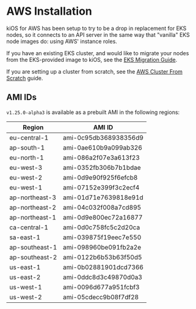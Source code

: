 # AWS Installation

kiOS for AWS has been setup to try to be a drop in replacement for
EKS nodes, so it connects to an API server in the same way that
"vanilla" EKS node images do: using AWS' instance roles.

If you have an existing EKS cluster, and would like to migrate your
nodes from the EKS-provided image to kiOS, see the
[EKS Migration Guide](migrate-from-eks.md).

If you are setting up a cluster from scratch, see the [AWS Cluster From Scratch](new-cluster.md)
guide.


## AMI IDs

`v1.25.0-alpha3` is available as a prebuilt AMI in the following
regions:

| Region         | AMI ID                |
| -------------- | --------------------- |
| eu-central-1   | ami-0c95db368938356d9 |
| ap-south-1     | ami-0ae610b9a099ab326 |
| eu-north-1     | ami-086a2f07e3a613f23 |
| eu-west-3      | ami-0352fb306b7b1bdae |
| eu-west-2      | ami-0d9e90f925f6efcb8 |
| eu-west-1      | ami-07152e399f3c2ecf4 |
| ap-northeast-3 | ami-01d71e7639818e91d |
| ap-northeast-2 | ami-04c032f008a7cd895 |
| ap-northeast-1 | ami-0d9e800ec72a16877 |
| ca-central-1   | ami-0d0c758fc5c2d20ca |
| sa-east-1      | ami-039875f19eec7e550 |
| ap-southeast-1 | ami-098960be091fb2a2e |
| ap-southeast-2 | ami-0122b6b53b63f50d5 |
| us-east-1      | ami-0b02881901dcd7366 |
| us-east-2      | ami-0ddc8d3c49870d0a3 |
| us-west-1      | ami-0096d677a951fcbf3 |
| us-west-2      | ami-05cdecc9b08f7df28 |
